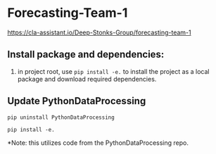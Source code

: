 # Forecasting-Team-1

https://cla-assistant.io/Deep-Stonks-Group/forecasting-team-1

## Install package and dependencies:
1. in project root, use `pip install -e.` to install the project as a local package and download required dependencies.

## Update PythonDataProcessing

`pip uninstall PythonDataProcessing`

`pip install -e.`

*Note: this utilizes code from the PythonDataProcessing repo.
